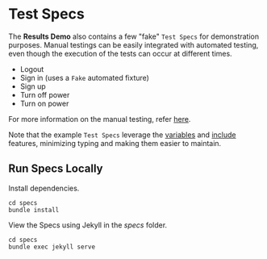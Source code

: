 # Test Specs
The **Results Demo** also contains a few "fake" `Test Specs` for demonstration purposes. Manual testings can be easily integrated with automated testing, even though the execution of the tests can occur at different times. 

- Logout
- Sign in (uses a `Fake` automated fixture)
- Sign up
- Turn off power
- Turn on power

For more information on the manual testing, refer [here](https://help.testspace.com/manual/overview). 

Note that the example `Test Specs` leverage the [variables](https://help.testspace.com/manual/implementation-spec#variables) and [include](https://help.testspace.com/manual/implementation-spec#includes) features, minimizing typing and making them easier to maintain.

## Run Specs Locally
Install dependencies.

```
cd specs
bundle install
```

View the Specs using Jekyll in the *specs* folder.

```
cd specs
bundle exec jekyll serve 
```
